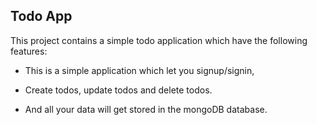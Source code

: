 ## Todo App

This project contains a simple todo application which have the following features:

- This is a simple application which let you signup/signin,

- Create todos, update todos and delete todos.

- And all your data will get stored in the mongoDB database.